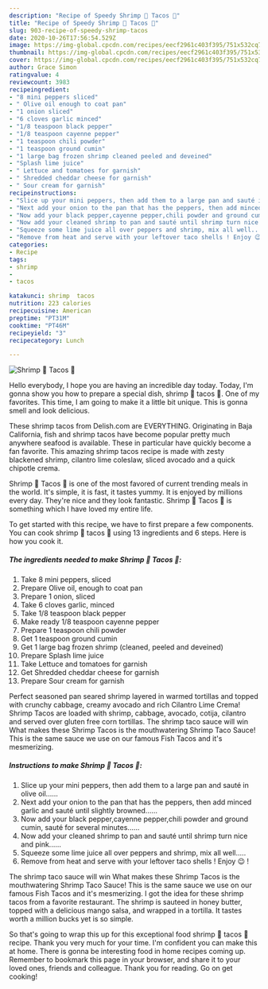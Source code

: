 ```yaml
---
description: "Recipe of Speedy Shrimp 🍤 Tacos 🌮"
title: "Recipe of Speedy Shrimp 🍤 Tacos 🌮"
slug: 903-recipe-of-speedy-shrimp-tacos
date: 2020-10-26T17:56:54.529Z
image: https://img-global.cpcdn.com/recipes/eecf2961c403f395/751x532cq70/shrimp-🍤-tacos-🌮-recipe-main-photo.jpg
thumbnail: https://img-global.cpcdn.com/recipes/eecf2961c403f395/751x532cq70/shrimp-🍤-tacos-🌮-recipe-main-photo.jpg
cover: https://img-global.cpcdn.com/recipes/eecf2961c403f395/751x532cq70/shrimp-🍤-tacos-🌮-recipe-main-photo.jpg
author: Grace Simon
ratingvalue: 4
reviewcount: 3983
recipeingredient:
- "8 mini peppers sliced"
- " Olive oil enough to coat pan"
- "1 onion sliced"
- "6 cloves garlic minced"
- "1/8 teaspoon black pepper"
- "1/8 teaspoon cayenne pepper"
- "1 teaspoon chili powder"
- "1 teaspoon ground cumin"
- "1 large bag frozen shrimp cleaned peeled and deveined"
- "Splash lime juice"
- " Lettuce and tomatoes for garnish"
- " Shredded cheddar cheese for garnish"
- " Sour cream for garnish"
recipeinstructions:
- "Slice up your mini peppers, then add them to a large pan and sauté in olive oil......"
- "Next add your onion to the pan that has the peppers, then add minced garlic and sauté until slightly browned......"
- "Now add your black pepper,cayenne pepper,chili powder and ground cumin, sauté for several minutes......"
- "Now add your cleaned shrimp to pan and sauté until shrimp turn nice and pink......"
- "Squeeze some lime juice all over peppers and shrimp, mix all well....."
- "Remove from heat and serve with your leftover taco shells ! Enjoy 😉 !"
categories:
- Recipe
tags:
- shrimp
- 
- tacos

katakunci: shrimp  tacos 
nutrition: 223 calories
recipecuisine: American
preptime: "PT31M"
cooktime: "PT46M"
recipeyield: "3"
recipecategory: Lunch

---
```



![Shrimp 🍤 Tacos 🌮](https://img-global.cpcdn.com/recipes/eecf2961c403f395/751x532cq70/shrimp-🍤-tacos-🌮-recipe-main-photo.jpg)

Hello everybody, I hope you are having an incredible day today. Today, I'm gonna show you how to prepare a special dish, shrimp 🍤 tacos 🌮. One of my favorites. This time, I am going to make it a little bit unique. This is gonna smell and look delicious.

These shrimp tacos from Delish.com are EVERYTHING. Originating in Baja California, fish and shrimp tacos have become popular pretty much anywhere seafood is available. These in particular have quickly become a fan favorite. This amazing shrimp tacos recipe is made with zesty blackened shrimp, cilantro lime coleslaw, sliced avocado and a quick chipotle crema.

Shrimp 🍤 Tacos 🌮 is one of the most favored of current trending meals in the world. It's simple, it is fast, it tastes yummy. It is enjoyed by millions every day. They're nice and they look fantastic. Shrimp 🍤 Tacos 🌮 is something which I have loved my entire life.


To get started with this recipe, we have to first prepare a few components. You can cook shrimp 🍤 tacos 🌮 using 13 ingredients and 6 steps. Here is how you cook it.

<!--inarticleads1-->

##### The ingredients needed to make Shrimp 🍤 Tacos 🌮:

1. Take 8 mini peppers, sliced
1. Prepare  Olive oil, enough to coat pan
1. Prepare 1 onion, sliced
1. Take 6 cloves garlic, minced
1. Take 1/8 teaspoon black pepper
1. Make ready 1/8 teaspoon cayenne pepper
1. Prepare 1 teaspoon chili powder
1. Get 1 teaspoon ground cumin
1. Get 1 large bag frozen shrimp (cleaned, peeled and deveined)
1. Prepare Splash lime juice
1. Take  Lettuce and tomatoes for garnish
1. Get  Shredded cheddar cheese for garnish
1. Prepare  Sour cream for garnish


Perfect seasoned pan seared shrimp layered in warmed tortillas and topped with crunchy cabbage, creamy avocado and rich Cilantro Lime Crema! Shrimp Tacos are loaded with shrimp, cabbage, avocado, cotija, cilantro and served over gluten free corn tortillas. The shrimp taco sauce will win What makes these Shrimp Tacos is the mouthwatering Shrimp Taco Sauce! This is the same sauce we use on our famous Fish Tacos and it&#39;s mesmerizing. 

<!--inarticleads2-->

##### Instructions to make Shrimp 🍤 Tacos 🌮:

1. Slice up your mini peppers, then add them to a large pan and sauté in olive oil......
1. Next add your onion to the pan that has the peppers, then add minced garlic and sauté until slightly browned......
1. Now add your black pepper,cayenne pepper,chili powder and ground cumin, sauté for several minutes......
1. Now add your cleaned shrimp to pan and sauté until shrimp turn nice and pink......
1. Squeeze some lime juice all over peppers and shrimp, mix all well.....
1. Remove from heat and serve with your leftover taco shells ! Enjoy 😉 !


The shrimp taco sauce will win What makes these Shrimp Tacos is the mouthwatering Shrimp Taco Sauce! This is the same sauce we use on our famous Fish Tacos and it&#39;s mesmerizing. I got the idea for these shrimp tacos from a favorite restaurant. The shrimp is sauteed in honey butter, topped with a delicious mango salsa, and wrapped in a tortilla. It tastes worth a million bucks yet is so simple. 

So that's going to wrap this up for this exceptional food shrimp 🍤 tacos 🌮 recipe. Thank you very much for your time. I'm confident you can make this at home. There is gonna be interesting food in home recipes coming up. Remember to bookmark this page in your browser, and share it to your loved ones, friends and colleague. Thank you for reading. Go on get cooking!
